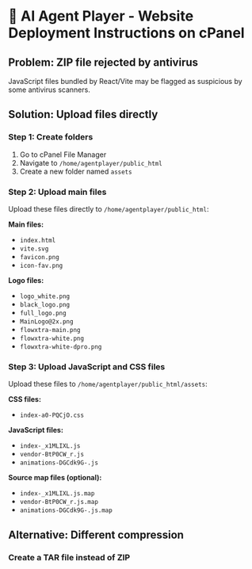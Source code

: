 # 🚀 AI Agent Player - Website Deployment Instructions on cPanel

## Problem: ZIP file rejected by antivirus
JavaScript files bundled by React/Vite may be flagged as suspicious by some antivirus scanners.

## Solution: Upload files directly

### Step 1: Create folders
1. Go to cPanel File Manager
2. Navigate to `/home/agentplayer/public_html`
3. Create a new folder named `assets`

### Step 2: Upload main files
Upload these files directly to `/home/agentplayer/public_html`:

**Main files:**
- `index.html`
- `vite.svg`
- `favicon.png`
- `icon-fav.png`

**Logo files:**
- `logo_white.png`
- `black_logo.png`
- `full_logo.png`
- `MainLogo@2x.png`
- `flowxtra-main.png`
- `flowxtra-white.png`
- `flowxtra-white-dpro.png`

### Step 3: Upload JavaScript and CSS files
Upload these files to `/home/agentplayer/public_html/assets`:

**CSS files:**
- `index-a0-PQCjO.css`

**JavaScript files:**
- `index-_x1MLIXL.js`
- `vendor-BtP0CW_r.js`
- `animations-DGCdk9G-.js`

**Source map files (optional):**
- `index-_x1MLIXL.js.map`
- `vendor-BtP0CW_r.js.map`
- `animations-DGCdk9G-.js.map`

## Alternative: Different compression

### Create a TAR file instead of ZIP